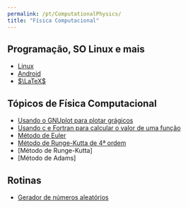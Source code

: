 ```yaml
---
permalink: /pt/ComputationalPhysics/
title: "Física Computacional"
---
```

## Programação, SO Linux e mais

* [Linux](/pt/linux/)
* [Android](/pt/linux/android/)
* [$\LaTeX$](/pt/pkg/latex/)

## Tópicos de Física Computacional
* [Usando o GNUplot para plotar grágicos](/pt/ComputationalPhysics/gnuplot/)
* [Usando c e Fortran para calcular o valor de uma função](/pt/ComputationalPhysics/FunctionData/)
* [Método de Euler](/pt/ComputationalPhysics/euler/)
* [Método de Runge-Kutta de 4ª ordem](/pt/ComputationalPhysics/rk4/)
* [Método de Runge-Kutta]
* [Método de Adams]

## Rotinas
* [Gerador de números aleatórios](/pt/ComputationalPhysics/random/)

